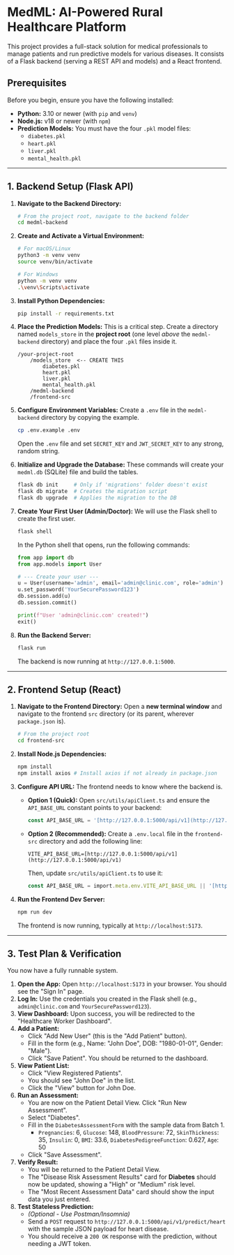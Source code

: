 # MedML: AI-Powered Rural Healthcare Platform

This project provides a full-stack solution for medical professionals to manage patients and run predictive models for various diseases. It consists of a Flask backend (serving a REST API and models) and a React frontend.

## Prerequisites

Before you begin, ensure you have the following installed:

* **Python:** 3.10 or newer (with `pip` and `venv`)
* **Node.js:** v18 or newer (with `npm`)
* **Prediction Models:** You must have the four `.pkl` model files:
    * `diabetes.pkl`
    * `heart.pkl`
    * `liver.pkl`
    * `mental_health.pkl`

---

## 1. Backend Setup (Flask API)

1.  **Navigate to the Backend Directory:**
    ```bash
    # From the project root, navigate to the backend folder
    cd medml-backend 
    ```

2.  **Create and Activate a Virtual Environment:**
    ```bash
    # For macOS/Linux
    python3 -m venv venv
    source venv/bin/activate
    
    # For Windows
    python -m venv venv
    .\venv\Scripts\activate
    ```

3.  **Install Python Dependencies:**
    ```bash
    pip install -r requirements.txt
    ```

4.  **Place the Prediction Models:**
    This is a critical step. Create a directory named `models_store` in the **project root** (one level *above* the `medml-backend` directory) and place the four `.pkl` files inside it.

    ```
    /your-project-root
        /models_store  <-- CREATE THIS
            diabetes.pkl
            heart.pkl
            liver.pkl
            mental_health.pkl
        /medml-backend 
        /frontend-src 
    ```

5.  **Configure Environment Variables:**
    Create a `.env` file in the `medml-backend` directory by copying the example.
    ```bash
    cp .env.example .env
    ```
    Open the `.env` file and set `SECRET_KEY` and `JWT_SECRET_KEY` to any strong, random string.

6.  **Initialize and Upgrade the Database:**
    These commands will create your `medml.db` (SQLite) file and build the tables.
    ```bash
    flask db init     # Only if 'migrations' folder doesn't exist
    flask db migrate  # Creates the migration script
    flask db upgrade  # Applies the migration to the DB
    ```

7.  **Create Your First User (Admin/Doctor):**
    We will use the Flask shell to create the first user.
    ```bash
    flask shell
    ```
    In the Python shell that opens, run the following commands:
    ```python
    from app import db
    from app.models import User
    
    # --- Create your user ---
    u = User(username='admin', email='admin@clinic.com', role='admin')
    u.set_password('YourSecurePassword123')
    db.session.add(u)
    db.session.commit()
    
    print(f"User 'admin@clinic.com' created!")
    exit()
    ```

8.  **Run the Backend Server:**
    ```bash
    flask run
    ```
    The backend is now running at `http://127.0.0.1:5000`.

---

## 2. Frontend Setup (React)

1.  **Navigate to the Frontend Directory:**
    Open a **new terminal window** and navigate to the frontend `src` directory (or its parent, wherever `package.json` is).
    ```bash
    # From the project root
    cd frontend-src 
    ```

2.  **Install Node.js Dependencies:**
    ```bash
    npm install
    npm install axios # Install axios if not already in package.json
    ```

3.  **Configure API URL:**
    The frontend needs to know where the backend is.
    
    * **Option 1 (Quick):** Open `src/utils/apiClient.ts` and ensure the `API_BASE_URL` constant points to your backend:
        ```typescript
        const API_BASE_URL = '[http://127.0.0.1:5000/api/v1](http://127.0.0.1:5000/api/v1)';
        ```
    * **Option 2 (Recommended):** Create a `.env.local` file in the `frontend-src` directory and add the following line:
        ```
        VITE_API_BASE_URL=[http://127.0.0.1:5000/api/v1](http://127.0.0.1:5000/api/v1)
        ```
        Then, update `src/utils/apiClient.ts` to use it:
        ```typescript
        const API_BASE_URL = import.meta.env.VITE_API_BASE_URL || '[http://127.0.0.1:5000/api/v1](http://127.0.0.1:5000/api/v1)';
        ```

4.  **Run the Frontend Dev Server:**
    ```bash
    npm run dev
    ```
    The frontend is now running, typically at `http://localhost:5173`.

---

## 3. Test Plan & Verification

You now have a fully runnable system.

1.  **Open the App:** Open `http://localhost:5173` in your browser. You should see the "Sign In" page.
2.  **Log In:** Use the credentials you created in the Flask shell (e.g., `admin@clinic.com` and `YourSecurePassword123`).
3.  **View Dashboard:** Upon success, you will be redirected to the "Healthcare Worker Dashboard".
4.  **Add a Patient:**
    * Click "Add New User" (this is the "Add Patient" button).
    * Fill in the form (e.g., Name: "John Doe", DOB: "1980-01-01", Gender: "Male").
    * Click "Save Patient". You should be returned to the dashboard.
5.  **View Patient List:**
    * Click "View Registered Patients".
    * You should see "John Doe" in the list.
    * Click the "View" button for John Doe.
6.  **Run an Assessment:**
    * You are now on the Patient Detail View. Click "Run New Assessment".
    * Select "Diabetes".
    * Fill in the `DiabetesAssessmentForm` with the sample data from Batch 1.
        * `Pregnancies`: 6, `Glucose`: 148, `BloodPressure`: 72, `SkinThickness`: 35, `Insulin`: 0, `BMI`: 33.6, `DiabetesPedigreeFunction`: 0.627, `Age`: 50
    * Click "Save Assessment".
7.  **Verify Result:**
    * You will be returned to the Patient Detail View.
    * The "Disease Risk Assessment Results" card for **Diabetes** should now be updated, showing a "High" or "Medium" risk level.
    * The "Most Recent Assessment Data" card should show the input data you just entered.
8.  **Test Stateless Prediction:**
    * *(Optional - Use Postman/Insomnia)*
    * Send a `POST` request to `http://127.0.0.1:5000/api/v1/predict/heart` with the sample JSON payload for heart disease.
    * You should receive a `200 OK` response with the prediction, without needing a JWT token.